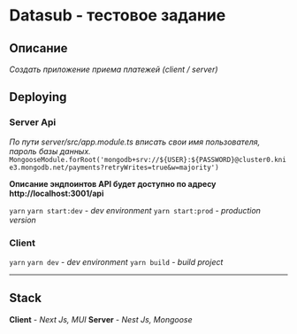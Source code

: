 # Datasub - тестовое задание

## Описание 

*Создать приложение приема платежей (client / server)*


## Deploying

### Server Api
*По пути server/src/app.module.ts вписать свои имя пользователя, пароль базы данных.*
`MongooseModule.forRoot('mongodb+srv://${USER}:${PASSWORD}@cluster0.knie3.mongodb.net/payments?retryWrites=true&w=majority')`

**Описание эндпоинтов API будет доступно по адресу http://localhost:3001/api**

`yarn`
`yarn start:dev` - *dev environment*
`yarn start:prod` - *production version*

### Client

`yarn`
`yarn dev` - *dev environment*
`yarn build` - *build project*

---
## Stack

**Client** - *Next Js, MUI*
**Server** - *Nest Js, Mongoose*

